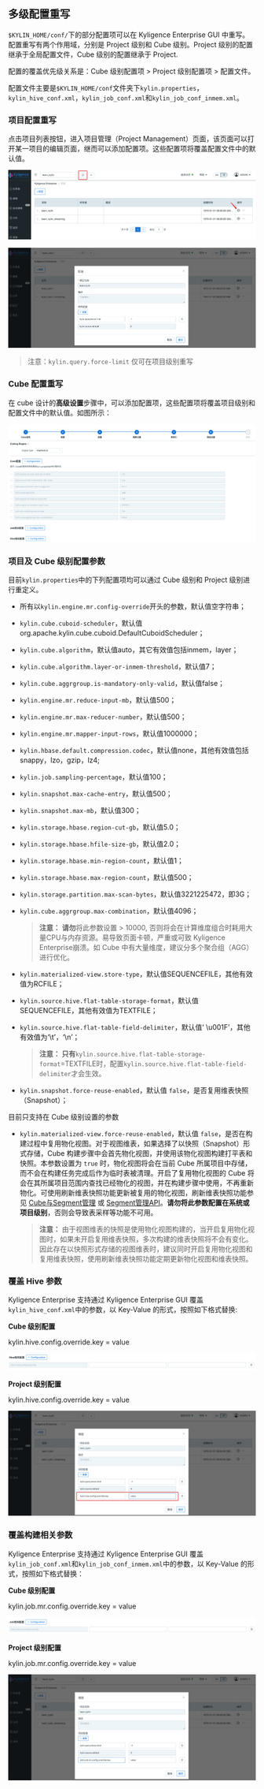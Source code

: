 ## 多级配置重写

`$KYLIN_HOME/conf/`下的部分配置项可以在 Kyligence Enterprise GUI 中重写。配置重写有两个作用域，分别是 Project 级别和 Cube 级别。Project 级别的配置继承于全局配置文件，Cube 级别的配置继承于 Project.

配置的覆盖优先级关系是：Cube 级别配置项 > Project 级别配置项 > 配置文件。

配置文件主要是``$KYLIN_HOME/conf``文件夹下``kylin.properties``，``kylin_hive_conf.xml``，``kylin_job_conf.xml``和``kylin_job_conf_inmem.xml``。

### 项目配置重写

点击项目列表按钮，进入项目管理（Project Management）页面，该页面可以打开某一项目的编辑页面，继而可以添加配置项。这些配置项将覆盖配置文件中的默认值。

![项目配置](images/override_project_1.cn.png)

 ![重写参数](images/override_project_2.cn.png)

> 注意：`kylin.query.force-limit` 仅可在项目级别重写

### Cube 配置重写

在 cube 设计的**高级设置**步骤中，可以添加配置项，这些配置项将覆盖项目级别和配置文件中的默认值。如图所示：

 ![Cube配置重写](images/override_cube.cn.png)



### 项目及 Cube 级别配置参数

目前`kylin.properties`中的下列配置项均可以通过 Cube 级别和 Project 级别进行重定义。

- 所有以`kylin.engine.mr.config-override`开头的参数，默认值空字符串；
- `kylin.cube.cuboid-scheduler`，默认值org.apache.kylin.cube.cuboid.DefaultCuboidScheduler；
- `kylin.cube.algorithm`，默认值auto，其它有效值包括inmem，layer；
- `kylin.cube.algorithm.layer-or-inmem-threshold`，默认值7；
- `kylin.cube.aggrgroup.is-mandatory-only-valid`，默认值false；
- `kylin.engine.mr.reduce-input-mb`，默认值500；
- `kylin.engine.mr.max-reducer-number`，默认值500；
- `kylin.engine.mr.mapper-input-rows`，默认值1000000；
- `kylin.hbase.default.compression.codec`，默认值none，其他有效值包括snappy，lzo，gzip，lz4;
- `kylin.job.sampling-percentage`，默认值100；
- `kylin.snapshot.max-cache-entry`，默认值500；
- `kylin.snapshot.max-mb`，默认值300；
- `kylin.storage.hbase.region-cut-gb`，默认值5.0；
- `kylin.storage.hbase.hfile-size-gb`，默认值2.0；
- `kylin.storage.hbase.min-region-count`，默认值1；
- `kylin.storage.hbase.max-region-count`，默认值500；
- `kylin.storage.partition.max-scan-bytes`，默认值3221225472，即3G；
- `kylin.cube.aggrgroup.max-combination`，默认值4096；

  > **注意：** **请勿**将此参数设置 > 10000, 否则将会在计算维度组合时耗用大量CPU与内存资源。易导致页面卡顿，严重或可致 Kyligence Enterprise崩溃。如 Cube 中有大量维度，建议分多个聚合组（AGG）进行优化。

- `kylin.materialized-view.store-type`，默认值SEQUENCEFILE，其他有效值为RCFILE；

- `kylin.source.hive.flat-table-storage-format`，默认值SEQUENCEFILE，其他有效值为TEXTFILE；

- `kylin.source.hive.flat-table-field-delimiter`，默认值‘ \u001F’，其他有效值为‘\t’，‘\n’；

  > **注意： 只有**`kylin.source.hive.flat-table-storage-format`=TEXTFILE时，配置`kylin.source.hive.flat-table-field-delimiter`才会生效。

- `kylin.snapshot.force-reuse-enabled`，默认值 `false`，是否复用维表快照（Snapshot）；

目前只支持在 Cube 级别设置的参数

- `kylin.materialized-view.force-reuse-enabled`，默认值 `false`，是否在构建过程中复用物化视图。对于视图维表，如果选择了以快照（Snapshot）形式存储，Cube 构建步骤中会首先物化视图，并使用该物化视图构建打平表和快照。本参数设置为 `true` 时，物化视图将会在当前 Cube 所属项目中存储，而不会在构建任务完成后作为临时表被清理。开启了复用物化视图的 Cube 将会在其所属项目范围内查找已经物化的视图，并在构建步骤中使用，不再重新物化。可使用刷新维表快照功能更新被复用的物化视图，刷新维表快照功能参见 [Cube与Segment管理](../../model/segment_manage.cn.md) 或 [Segment管理API](../../rest/segment_manage_api.cn.md)。**请勿将此参数配置在系统或项目级别**，否则会导致表采样等功能不可用。

  > **注意：** 由于视图维表的快照是使用物化视图构建的，当开启复用物化视图时，如果未开启复用维表快照，多次构建的维表快照将不会有变化。因此存在以快照形式存储的视图维表时，建议同时开启复用物化视图和复用维表快照，使用刷新维表快照功能定期更新物化视图和维表快照。

### 覆盖 Hive 参数

Kyligence Enterprise 支持通过 Kyligence Enterprise GUI 覆盖`kylin_hive_conf.xml`中的参数，以 Key-Value 的形式，按照如下格式替换:

**Cube 级别配置**

kylin.hive.config.override.key = value

![override_cube](images/override_hive.cn.png)

**Project 级别配置**

kylin.hive.config.override.key = value

![配置重写](images/override_hive_project.cn.png)



### 覆盖构建相关参数

Kyligence Enterprise 支持通过 Kyligence Enterprise GUI 覆盖`kylin_job_conf.xml`和`kylin_job_conf_inmem.xml`中的参数，以 Key-Value 的形式，按照如下格式替换：

**Cube 级别配置**

kylin.job.mr.config.override.key = value

![override_cube](images/override_job.cn.png)

**Project 级别配置**

kylin.job.mr.config.override.key = value

![配置重写](images/override_job_project.cn.png)
